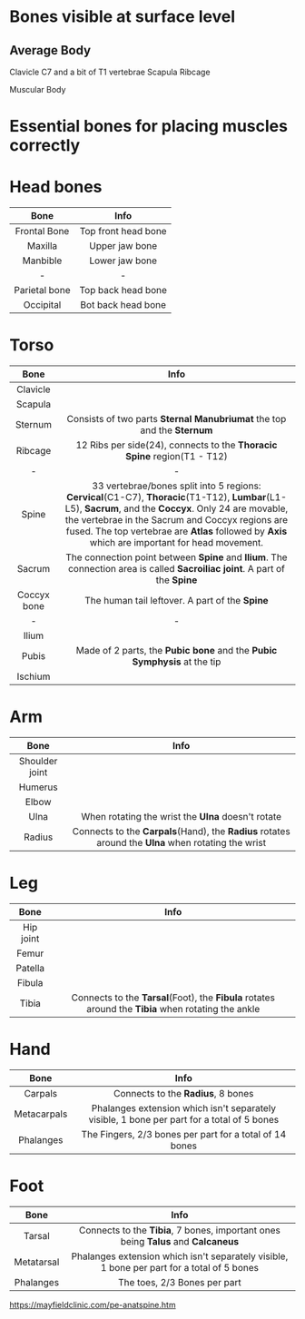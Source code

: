 # Bones visible at surface level
## Average Body
Clavicle
C7 and a bit of T1 vertebrae
Scapula
Ribcage

Muscular Body

# Essential bones for placing muscles correctly

# Head bones
|Bone|Info
|:-:|:-:
|Frontal Bone|Top front head bone
|Maxilla|Upper jaw bone
|Manbible|Lower jaw bone
|-|-
|Parietal bone|Top back head bone
|Occipital|Bot back head bone

# Torso
|Bone|Info
|:-:|:-:
|Clavicle|
|Scapula|
|Sternum|Consists of two parts **Sternal Manubriumat** the top and the **Sternum**
|Ribcage|12 Ribs per side(24), connects to the **Thoracic Spine** region(T1 - T12)
|-|-
|Spine|33 vertebrae/bones split into 5 regions: **Cervical**(C1-C7), **Thoracic**(T1-T12), **Lumbar**(L1-L5), **Sacrum**, and the **Coccyx**. Only 24 are movable, the vertebrae in the Sacrum and Coccyx regions are fused. The top vertebrae are **Atlas** followed by **Axis** which are important for head movement.
|Sacrum|The connection point between **Spine** and **Ilium**. The connection area is called **Sacroiliac joint**. A part of the **Spine**
|Coccyx bone|The human tail leftover. A part of the **Spine**
|-|-
|Ilium|
|Pubis|Made of 2 parts, the **Pubic bone** and the **Pubic Symphysis** at the tip
|Ischium|

# Arm
|Bone|Info
|:-:|:-:
|Shoulder joint|
|Humerus|
|Elbow|
|Ulna|When rotating the wrist the **Ulna** doesn't rotate
|Radius|Connects to the **Carpals**(Hand), the **Radius** rotates around the **Ulna** when rotating the wrist

# Leg
|Bone|Info
|:-:|:-:
|Hip joint|
|Femur|
|Patella|
|Fibula|
|Tibia|Connects to the **Tarsal**(Foot), the **Fibula** rotates around the **Tibia** when rotating the ankle

# Hand
|Bone|Info
|:-:|:-:
|Carpals|Connects to the **Radius**, 8 bones
|Metacarpals|Phalanges extension which isn't separately visible, 1 bone per part for a total of 5 bones
|Phalanges|The Fingers, 2/3 bones per part for a total of 14 bones

# Foot
|Bone|Info
|:-:|:-:
|Tarsal|Connects to the **Tibia**, 7 bones, important ones being **Talus** and **Calcaneus**
|Metatarsal|Phalanges extension which isn't separately visible, 1 bone per part for a total of 5 bones
|Phalanges|The toes, 2/3 Bones per part

https://mayfieldclinic.com/pe-anatspine.htm